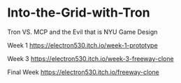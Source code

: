 # Into-the-Grid-with-Tron
Tron VS. MCP and the Evil that is NYU Game Design

Week 1
https://electron530.itch.io/week-1-prototype

Week 3
https://electron530.itch.io/week-3-freeway-clone

Final Week
https://electron530.itch.io/freeway-clone
